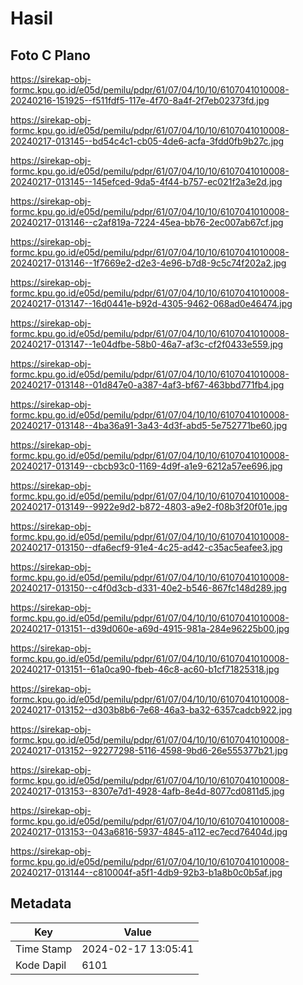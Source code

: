 # Hasil

## Foto C Plano

https://sirekap-obj-formc.kpu.go.id/e05d/pemilu/pdpr/61/07/04/10/10/6107041010008-20240216-151925--f511fdf5-117e-4f70-8a4f-2f7eb02373fd.jpg

https://sirekap-obj-formc.kpu.go.id/e05d/pemilu/pdpr/61/07/04/10/10/6107041010008-20240217-013145--bd54c4c1-cb05-4de6-acfa-3fdd0fb9b27c.jpg

https://sirekap-obj-formc.kpu.go.id/e05d/pemilu/pdpr/61/07/04/10/10/6107041010008-20240217-013145--145efced-9da5-4f44-b757-ec021f2a3e2d.jpg

https://sirekap-obj-formc.kpu.go.id/e05d/pemilu/pdpr/61/07/04/10/10/6107041010008-20240217-013146--c2af819a-7224-45ea-bb76-2ec007ab67cf.jpg

https://sirekap-obj-formc.kpu.go.id/e05d/pemilu/pdpr/61/07/04/10/10/6107041010008-20240217-013146--1f7669e2-d2e3-4e96-b7d8-9c5c74f202a2.jpg

https://sirekap-obj-formc.kpu.go.id/e05d/pemilu/pdpr/61/07/04/10/10/6107041010008-20240217-013147--16d0441e-b92d-4305-9462-068ad0e46474.jpg

https://sirekap-obj-formc.kpu.go.id/e05d/pemilu/pdpr/61/07/04/10/10/6107041010008-20240217-013147--1e04dfbe-58b0-46a7-af3c-cf2f0433e559.jpg

https://sirekap-obj-formc.kpu.go.id/e05d/pemilu/pdpr/61/07/04/10/10/6107041010008-20240217-013148--01d847e0-a387-4af3-bf67-463bbd771fb4.jpg

https://sirekap-obj-formc.kpu.go.id/e05d/pemilu/pdpr/61/07/04/10/10/6107041010008-20240217-013148--4ba36a91-3a43-4d3f-abd5-5e752771be60.jpg

https://sirekap-obj-formc.kpu.go.id/e05d/pemilu/pdpr/61/07/04/10/10/6107041010008-20240217-013149--cbcb93c0-1169-4d9f-a1e9-6212a57ee696.jpg

https://sirekap-obj-formc.kpu.go.id/e05d/pemilu/pdpr/61/07/04/10/10/6107041010008-20240217-013149--9922e9d2-b872-4803-a9e2-f08b3f20f01e.jpg

https://sirekap-obj-formc.kpu.go.id/e05d/pemilu/pdpr/61/07/04/10/10/6107041010008-20240217-013150--dfa6ecf9-91e4-4c25-ad42-c35ac5eafee3.jpg

https://sirekap-obj-formc.kpu.go.id/e05d/pemilu/pdpr/61/07/04/10/10/6107041010008-20240217-013150--c4f0d3cb-d331-40e2-b546-867fc148d289.jpg

https://sirekap-obj-formc.kpu.go.id/e05d/pemilu/pdpr/61/07/04/10/10/6107041010008-20240217-013151--d39d060e-a69d-4915-981a-284e96225b00.jpg

https://sirekap-obj-formc.kpu.go.id/e05d/pemilu/pdpr/61/07/04/10/10/6107041010008-20240217-013151--61a0ca90-fbeb-46c8-ac60-b1cf71825318.jpg

https://sirekap-obj-formc.kpu.go.id/e05d/pemilu/pdpr/61/07/04/10/10/6107041010008-20240217-013152--d303b8b6-7e68-46a3-ba32-6357cadcb922.jpg

https://sirekap-obj-formc.kpu.go.id/e05d/pemilu/pdpr/61/07/04/10/10/6107041010008-20240217-013152--92277298-5116-4598-9bd6-26e555377b21.jpg

https://sirekap-obj-formc.kpu.go.id/e05d/pemilu/pdpr/61/07/04/10/10/6107041010008-20240217-013153--8307e7d1-4928-4afb-8e4d-8077cd0811d5.jpg

https://sirekap-obj-formc.kpu.go.id/e05d/pemilu/pdpr/61/07/04/10/10/6107041010008-20240217-013153--043a6816-5937-4845-a112-ec7ecd76404d.jpg

https://sirekap-obj-formc.kpu.go.id/e05d/pemilu/pdpr/61/07/04/10/10/6107041010008-20240217-013144--c810004f-a5f1-4db9-92b3-b1a8b0c0b5af.jpg


## Metadata

| Key        | Value               |
| ---------- | ------------------- |
| Time Stamp | 2024-02-17 13:05:41 |
| Kode Dapil | 6101                |



